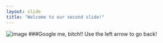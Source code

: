 ```yaml
---
layout: slide
title: "Welcome to our second slide!"
---
```

![image](https://user-images.githubusercontent.com/110421160/182709622-6b653438-a8c7-486c-b2be-e708351fc613.jpeg) ###Google me, bitch!!
Use the left arrow to go back!
